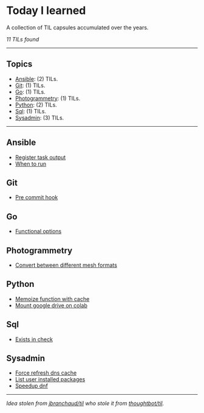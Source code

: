 # Today I learned

A collection of TIL capsules accumulated over the years.

_11 TILs found_

---

## Topics

* [Ansible](#Ansible): (2) TILs.
* [Git](#Git): (1) TILs.
* [Go](#Go): (1) TILs.
* [Photogrammetry](#Photogrammetry): (1) TILs.
* [Python](#Python): (2) TILs.
* [Sql](#Sql): (1) TILs.
* [Sysadmin](#Sysadmin): (3) TILs.

---

## Ansible
* [Register task output](ansible/register-task-output.md)
* [When to run](ansible/when-to-run.md)

## Git
* [Pre commit hook](git/pre-commit-hook.md)

## Go
* [Functional options](go/functional-options.md)

## Photogrammetry
* [Convert between different mesh formats](photogrammetry/convert-between-different-mesh-formats.md)

## Python
* [Memoize function with cache](python/memoize-function-with-cache.md)
* [Mount google drive on colab](python/mount-google-drive-on-colab.md)

## Sql
* [Exists in check](sql/exists-in-check.md)

## Sysadmin
* [Force refresh dns cache](sysadmin/force-refresh-dns-cache.md)
* [List user installed packages](sysadmin/list-user-installed-packages.md)
* [Speedup dnf](sysadmin/speedup-dnf.md)
---

_Idea stolen from [jbranchaud/til](https://github.com/jbranchaud/til) who stole it from [thoughtbot/til](https://github.com/thoughtbot/til)._
